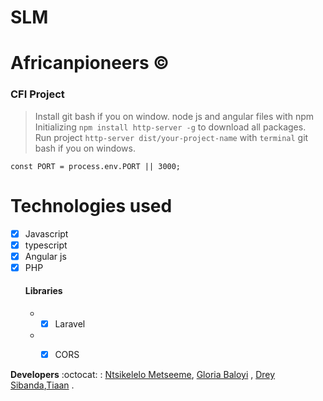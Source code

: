 # SLM
# Africanpioneers :copyright:
### CFI Project
> Install git bash if you on window. node js and angular files with npm<br>
> Initializing `npm install http-server -g` to download all packages. <br>
> Run project `http-server dist/your-project-name` with `terminal` git bash if you on windows.


```const PORT = process.env.PORT || 3000;```

# Technologies used 
- [x] Javascript  <br>
- [x] typescript  <br>
- [x] Angular js  <br>
- [x] PHP <br> 
    #### Libraries
   * - [x] Laravel
   * - [x] CORS 
  
 

__Developers__ :octocat: : [Ntsikelelo Metseeme](https://github.com/Ntsikelel/), 
[Gloria Baloyi](https://github.com/gbaloyi/) ,
[Drey Sibanda](https://github.com/lsibanda/),[Tiaan](https://github.com/tiaansmal86/) . 

